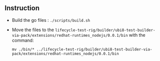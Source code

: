 ## Instruction

- Build the go files : `./scripts/build.sh`

- Move the files to the `lifecycle-test-rig/builder/ubi8-test-builder-via-pack/extensions/redhat-runtimes_nodejs/0.0.1/bin` with the command:

  ```
  mv ./bin/* ../lifecycle-test-rig/builder/ubi8-test-builder-via-pack/extensions/redhat-runtimes_nodejs/0.0.1/bin
  ```
